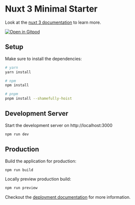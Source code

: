 # Nuxt 3 Minimal Starter

Look at the [nuxt 3 documentation](https://v3.nuxtjs.org) to learn more.

[![Open in Gitpod](https://gitpod.io/button/open-in-gitpod.svg)](https://gitpod.io/shinyay/nuxt3-starter)

## Setup

Make sure to install the dependencies:

```bash
# yarn
yarn install

# npm
npm install

# pnpm
pnpm install --shamefully-hoist
```

## Development Server

Start the development server on http://localhost:3000

```bash
npm run dev
```

## Production

Build the application for production:

```bash
npm run build
```

Locally preview production build:

```bash
npm run preview
```

Checkout the [deployment documentation](https://v3.nuxtjs.org/docs/deployment) for more information.

